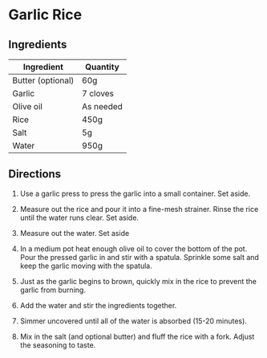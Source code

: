# Garlic Rice

## Ingredients


| Ingredient | Quantity |
| --- | --- |
| Butter (optional) | 60g |
| Garlic | 7 cloves |
| Olive oil | As needed |
| Rice | 450g |
| Salt | 5g |
| Water | 950g |


## Directions

1. Use a garlic press to press the garlic into a small
   container. Set aside.

2. Measure out the rice and pour it into a fine-mesh strainer. Rinse the rice
   until the water runs clear. Set aside.

3. Measure out the water. Set aside

4. In a medium pot heat enough olive oil to cover the bottom of the pot. Pour
   the pressed garlic in and stir with a spatula. Sprinkle some salt and keep
   the garlic moving with the spatula.

5. Just as the garlic begins to brown, quickly mix in the rice to prevent the
   garlic from burning.

6. Add the water and stir the ingredients together.

7. Simmer uncovered until all of the water is absorbed (15-20 minutes).

8. Mix in the salt (and optional butter) and fluff the rice with a fork. Adjust
   the seasoning to taste.
